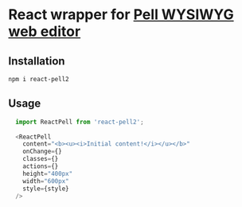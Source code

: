 # React wrapper for [Pell WYSIWYG web editor](https://github.com/jaredreich/pell/)


## Installation
```npm i react-pell2```

## Usage

```javascript
  import ReactPell from 'react-pell2';
  
  <ReactPell
    content="<b><u><i>Initial content!</i></u></b>"
    onChange={}
    classes={}
    actions={}
    height="400px"
    width="600px"
    style={style}
  />
```
